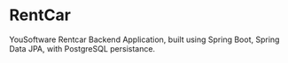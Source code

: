 # RentCar
YouSoftware Rentcar Backend Application, built using Spring Boot, Spring Data JPA, with PostgreSQL persistance.
